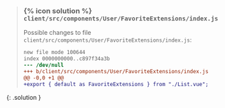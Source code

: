
> ### {% icon solution %} ``client/src/components/User/FavoriteExtensions/index.js``
> 
> Possible changes to file ``client/src/components/User/FavoriteExtensions/index.js``:
> 
> ```diff
> new file mode 100644
> index 0000000000..c897f34a3b
> --- /dev/null
> +++ b/client/src/components/User/FavoriteExtensions/index.js
> @@ -0,0 +1 @@
> +export { default as FavoriteExtensions } from "./List.vue";
> ```
{: .solution }
